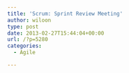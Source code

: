 ```yaml
---
title: 'Scrum: Sprint Review Meeting'
author: wiloon
type: post
date: 2013-02-27T15:44:04+00:00
url: /?p=5280
categories:
  - Agile

---
```

